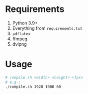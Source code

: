 # Requirements

1. Python 3.9+
2. Everything from `requirements.txt`
3. `pdflatex`
4. ffmpeg
5. dvipng

# Usage

```bash
# compile.sh <width> <height> <fps>
# e.g.:
./compile.sh 1920 1080 60
```

